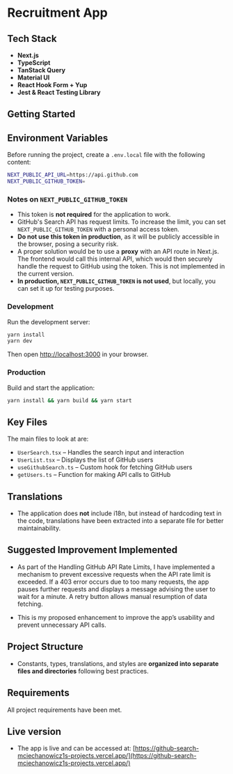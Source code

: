 # Recruitment App

## Tech Stack

- **Next.js**
- **TypeScript**
- **TanStack Query**
- **Material UI**
- **React Hook Form + Yup**
- **Jest & React Testing Library**

## Getting Started

## Environment Variables

Before running the project, create a `.env.local` file with the following content:

```sh
NEXT_PUBLIC_API_URL=https://api.github.com
NEXT_PUBLIC_GITHUB_TOKEN=
```

### Notes on `NEXT_PUBLIC_GITHUB_TOKEN`

- This token is **not required** for the application to work.
- GitHub's Search API has request limits. To increase the limit, you can set `NEXT_PUBLIC_GITHUB_TOKEN` with a personal access token.
- **Do not use this token in production**, as it will be publicly accessible in the browser, posing a security risk.
- A proper solution would be to use a **proxy** with an API route in Next.js. The frontend would call this internal API, which would then securely handle the request to GitHub using the token. This is not implemented in the current version.
- **In production, `NEXT_PUBLIC_GITHUB_TOKEN` is not used**, but locally, you can set it up for testing purposes.

### Development

Run the development server:

```sh
yarn install
yarn dev
```

Then open [http://localhost:3000](http://localhost:3000) in your browser.

### Production

Build and start the application:

```sh
yarn install && yarn build && yarn start
```

## Key Files

The main files to look at are:

- `UserSearch.tsx` – Handles the search input and interaction
- `UserList.tsx` – Displays the list of GitHub users
- `useGithubSearch.ts` – Custom hook for fetching GitHub users
- `getUsers.ts` – Function for making API calls to GitHub

## Translations

- The application does **not** include i18n, but instead of hardcoding text in the code, translations have been extracted into a separate file for better maintainability.

## Suggested Improvement Implemented

- As part of the Handling GitHub API Rate Limits, I have implemented a mechanism to prevent excessive requests when the API rate limit is exceeded. If a 403 error occurs due to too many requests, the app pauses further requests and displays a message advising the user to wait for a minute. A retry button allows manual resumption of data fetching.

- This is my proposed enhancement to improve the app’s usability and prevent unnecessary API calls.

## Project Structure

- Constants, types, translations, and styles are **organized into separate files and directories** following best practices.

## Requirements

All project requirements have been met.

## Live version

- The app is live and can be accessed at: [https://github-search-mciechanowicz1s-projects.vercel.app/](https://github-search-mciechanowicz1s-projects.vercel.app/)
